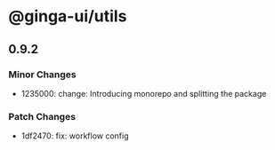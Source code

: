 # @ginga-ui/utils

## 0.9.2

### Minor Changes

- 1235000: change: Introducing monorepo and splitting the package

### Patch Changes

- 1df2470: fix: workflow config
